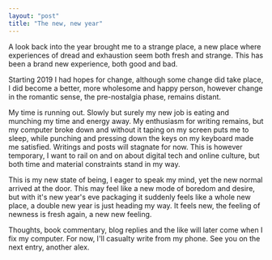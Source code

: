```yaml
---
layout: "post"
title: "The new, new year"
---
```


A look back into the year brought me to a strange place, a new place where experiences of dread and exhaustion seem both fresh and strange. This has been a brand new experience, both good and bad.<!--more-->

Starting 2019 I had hopes for change, although some change did take place, I did become a better, more wholesome and happy person, however change in the romantic sense, the pre-nostalgia phase, remains distant.

My time is running out. Slowly but surely my new job is eating and munching my time and energy away. My enthusiasm for writing remains, but my computer broke down and without it taping on my screen puts me to sleep, while punching and pressing down the keys on my keyboard made me satisfied. Writings and posts will stagnate for now. This is however temporary, I want to rail on and on about digital tech and online culture, but both time and material constraints stand in my way.

This is my new state of being, I eager to speak my mind, yet the new normal arrived at the door. This may feel like a new mode of boredom and desire, but with it's new year's eve packaging it suddenly feels like a whole new place, a double new year is just heading my way. It feels new, the feeling of newness is fresh again, a new new feeling.

Thoughts, book commentary, blog replies and the like will later come when I fix my computer. For now, I'll casualty write from my phone. See you on the next entry, another alex.
